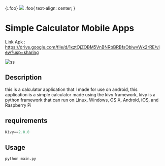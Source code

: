 {:.foo}
[![](https://camo.githubusercontent.com/d91ed7ac7abbd5a6102cbe988dd8e9ac21bde0a73d97be7603b891ad08ce3479/68747470733a2f2f696d672e736869656c64732e696f2f62616467652f636f64652532307374796c652d626c61636b2d3030303030302e737667)](https://github.com/psf/black)
.foo{
    text-align: center;
}

# Simple Calculator Mobile Apps

Link Apk : https://drive.google.com/file/d/1xztOjZOBM5VnBNRbBRBfsObiwvWx2rRE/view?usp=sharing

![ss](https://media.discordapp.net/attachments/888079059010093146/908625272427905034/Screenshot_20211112-145215.png?width=237&height=473)

## Description
this is a calculator application that I made for use on android, this application is a simple calculator made using the kivy framework, kivy is a python framework that can run on Linux, Windows, OS X, Android, iOS, and Raspberry Pi

## requirements
````python
Kivy==2.0.0
````

## Usage
````python
python main.py
````
